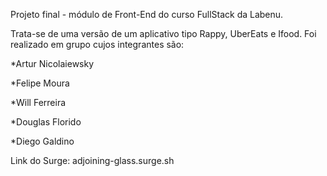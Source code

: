 Projeto final - módulo de Front-End do curso FullStack da Labenu. 

Trata-se de uma versão de um aplicativo tipo Rappy, UberEats e Ifood. Foi realizado em grupo cujos integrantes são:

*Artur Nicolaiewsky 

*Felipe Moura 

*Will Ferreira 

*Douglas Florido 

*Diego Galdino 

Link do Surge: adjoining-glass.surge.sh 
